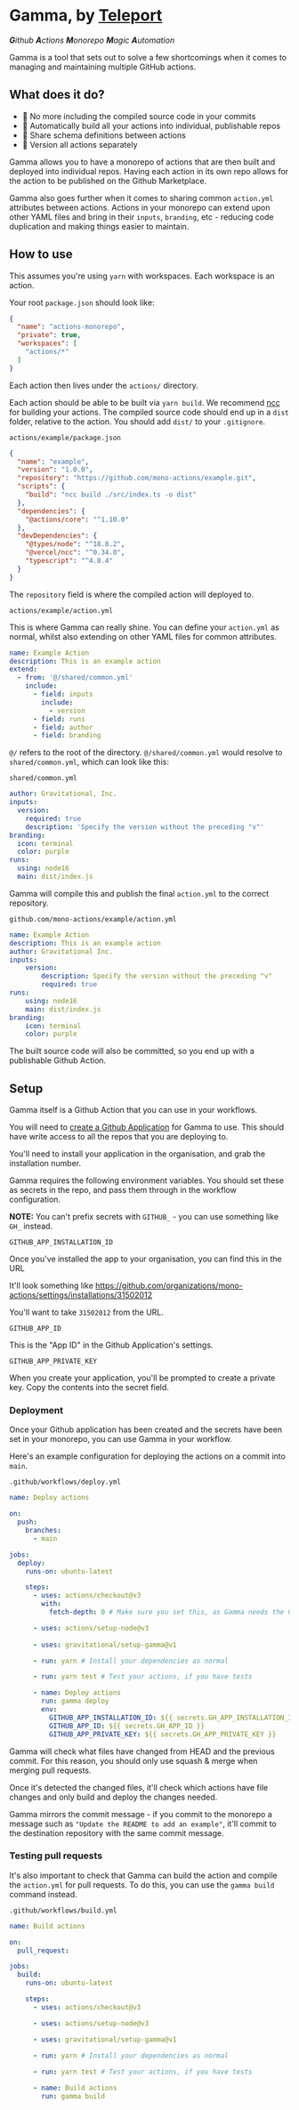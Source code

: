# Gamma, by [Teleport](https://goteleport.com)

_**G**ithub **A**ctions **M**onorepo **M**agic **A**utomation_

Gamma is a tool that sets out to solve a few shortcomings when it comes to managing and maintaining multiple GitHub actions.

## What does it do?

- 🚀 No more including the compiled source code in your commits
- 🚀 Automatically build all your actions into individual, publishable repos 
- 🚀 Share schema definitions between actions
- 🚀 Version all actions separately

Gamma allows you to have a monorepo of actions that are then built and deployed into individual repos. Having each action in its own repo allows for the action to be published on the Github Marketplace.

Gamma also goes further when it comes to sharing common `action.yml` attributes between actions. Actions in your monorepo can extend upon other YAML files and bring in their `inputs`, `branding`, etc - reducing code duplication and making things easier to maintain.

## How to use

This assumes you're using `yarn` with workspaces. Each workspace is an action.

Your root `package.json` should look like:

```json
{
  "name": "actions-monorepo",
  "private": true,
  "workspaces": [
    "actions/*"
  ]
}
```

Each action then lives under the `actions/` directory. 

Each action should be able to be built via `yarn build`. We recommend [ncc](https://github.com/vercel/ncc) for building your actions. The compiled source code should end up in a `dist` folder, relative to the action. You should add `dist/` to your `.gitignore`.

`actions/example/package.json`

```json
{
  "name": "example",
  "version": "1.0.0",
  "repository": "https://github.com/mono-actions/example.git",
  "scripts": {
    "build": "ncc build ./src/index.ts -o dist"
  },
  "dependencies": {
    "@actions/core": "^1.10.0"
  },
  "devDependencies": {
    "@types/node": "^18.8.2",
    "@vercel/ncc": "^0.34.0",
    "typescript": "^4.8.4"
  }
}
```

The `repository` field is where the compiled action will deployed to.

`actions/example/action.yml`

This is where Gamma can really shine. You can define your `action.yml` as normal, whilst also extending on other YAML files for common attributes.

```yaml
name: Example Action
description: This is an example action
extend:
  - from: '@/shared/common.yml'
    include:
      - field: inputs
        include:
          - version
      - field: runs
      - field: author
      - field: branding
```

`@/` refers to the root of the directory. `@/shared/common.yml` would resolve to `shared/common.yml`, which can look like this:

`shared/common.yml`

```yaml
author: Gravitational, Inc.
inputs:
  version:
    required: true
    description: 'Specify the version without the preceding "v"'
branding:
  icon: terminal
  color: purple
runs:
  using: node16
  main: dist/index.js
```

Gamma will compile this and publish the final `action.yml` to the correct repository.

`github.com/mono-actions/example/action.yml`

```yaml
name: Example Action
description: This is an example action
author: Gravitational Inc.
inputs:
    version:
        description: Specify the version without the preceding "v"
        required: true
runs:
    using: node16
    main: dist/index.js
branding:
    icon: terminal
    color: purple
```

The built source code will also be committed, so you end up with a publishable Github Action.

## Setup

Gamma itself is a Github Action that you can use in your workflows.

You will need to [create a Github Application](https://docs.github.com/en/developers/apps/building-github-apps/creating-a-github-app) for Gamma to use. This should have write access to all the repos that you are deploying to.

You'll need to install your application in the organisation, and grab the installation number.

Gamma requires the following environment variables. You should set these as secrets in the repo, and pass them through in the workflow configuration.

**NOTE:** You can't prefix secrets with `GITHUB_` - you can use something like `GH_` instead.

`GITHUB_APP_INSTALLATION_ID` 

Once you've installed the app to your organisation, you can find this in the URL

It'll look something like https://github.com/organizations/mono-actions/settings/installations/31502012

You'll want to take `31502012` from the URL.

`GITHUB_APP_ID`

This is the "App ID" in the Github Application's settings.

`GITHUB_APP_PRIVATE_KEY`

When you create your application, you'll be prompted to create a private key. Copy the contents into the secret field.

### Deployment

Once your Github application has been created and the secrets have been set in your monorepo, you can use Gamma in your workflow.

Here's an example configuration for deploying the actions on a commit into `main`.

`.github/workflows/deploy.yml`

```yaml
name: Deploy actions

on:
  push:
    branches:
      - main

jobs:
  deploy:
    runs-on: ubuntu-latest

    steps:
      - uses: actions/checkout@v3
        with:
          fetch-depth: 0 # Make sure you set this, as Gamma needs the Git history

      - uses: actions/setup-node@v3
        
      - uses: gravitational/setup-gamma@v1

      - run: yarn # Install your dependencies as normal

      - run: yarn test # Test your actions, if you have tests

      - name: Deploy actions
        run: gamma deploy
        env:
          GITHUB_APP_INSTALLATION_ID: ${{ secrets.GH_APP_INSTALLATION_ID }}
          GITHUB_APP_ID: ${{ secrets.GH_APP_ID }}
          GITHUB_APP_PRIVATE_KEY: ${{ secrets.GH_APP_PRIVATE_KEY }}
```

Gamma will check what files have changed from HEAD and the previous commit. For this reason, you should only use squash & merge when merging pull requests.

Once it's detected the changed files, it'll check which actions have file changes and only build and deploy the changes needed.

Gamma mirrors the commit message - if you commit to the monorepo a message such as `"Update the README to add an example"`, it'll commit to the destination repository with the same commit message.

### Testing pull requests

It's also important to check that Gamma can build the action and compile the `action.yml` for pull requests. To do this, you can use the `gamma build` command instead.

`.github/workflows/build.yml`

```yaml
name: Build actions

on:
  pull_request:

jobs:
  build:
    runs-on: ubuntu-latest

    steps:
      - uses: actions/checkout@v3

      - uses: actions/setup-node@v3

      - uses: gravitational/setup-gamma@v1

      - run: yarn # Install your dependencies as normal
        
      - run: yarn test # Test your actions, if you have tests

      - name: Build actions
        run: gamma build
```
